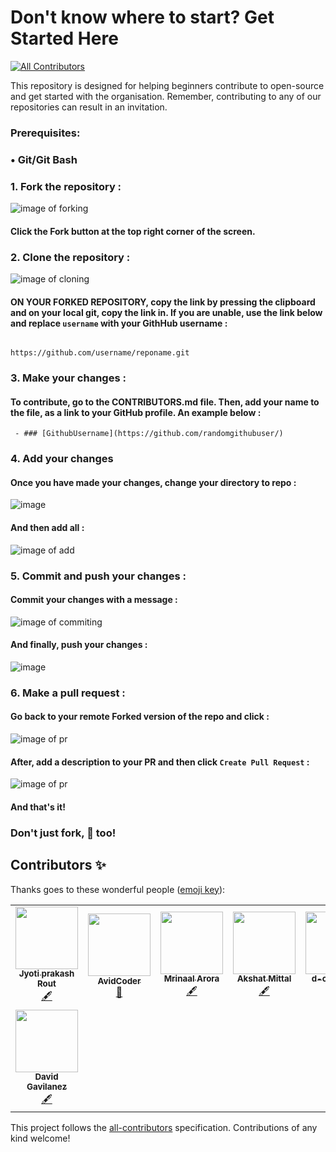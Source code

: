 # Don't know where to start? Get Started Here
<!-- ALL-CONTRIBUTORS-BADGE:START - Do not remove or modify this section -->
[![All Contributors](https://img.shields.io/badge/all_contributors-8-orange.svg?style=flat-square)](#contributors-)
<!-- ALL-CONTRIBUTORS-BADGE:END -->
This repository is designed for helping beginners contribute to open-source and get started with the organisation. Remember, contributing to any of our repositories can result in an invitation.

### Prerequisites:
### • Git/Git Bash

### 1. Fork the repository :

![image of forking](https://user-images.githubusercontent.com/70807684/126146920-35e7b080-cf1d-4e85-80da-9f0640e4224f.png)

#### Click the **Fork** button at the top right corner of the screen.

### 2. Clone the repository :

![image of cloning](https://user-images.githubusercontent.com/70807684/126147491-b96956c9-b88f-4b9a-bd2d-4fdc7bacffc7.png)


#### **ON YOUR FORKED REPOSITORY**, copy the link by pressing the clipboard and on your local git, copy the link in. If you are unable, use the link below and replace `username` with your GithHub username :

                                                   https://github.com/username/reponame.git

### 3. Make your changes :

#### To contribute, go to the CONTRIBUTORS.md file. Then, add your name to the file, as a link to your GitHub profile. An example below : 

` - ### [GithubUsername](https://github.com/randomgithubuser/)`

### 4. Add your changes 

#### Once you have made your changes, change your directory to repo : 

![image](https://user-images.githubusercontent.com/70807684/128705003-66d04d60-4b68-4a8b-9dde-2075aa871516.png)


#### And then add all :

![image of add](https://user-images.githubusercontent.com/70807684/126148907-976f7f76-6b1d-411c-ae2d-c725f8e448ad.png)

### 5. Commit and push your changes : 

#### Commit your changes with a message :

![image of commiting](https://user-images.githubusercontent.com/70807684/126149237-1ebb9db3-f4b6-40d5-bf41-fa35fb33ba03.png)

#### And finally, push your changes :

![image](https://user-images.githubusercontent.com/70807684/126149311-2d4a589e-e454-4346-b9dd-7a6692115896.png)


### 6. Make a pull request :

#### Go back to your remote Forked version of the repo and click : 

![image of pr](https://user-images.githubusercontent.com/70807684/126149695-9e302772-f52a-46a0-a8d4-e08a3e61d006.png)

#### After, add a description to your PR and then click `Create Pull Request` :

![image of pr](https://user-images.githubusercontent.com/70807684/126149967-1c1f4c7e-432d-41d0-9ef6-0f75281743f4.png)

#### And that's it!

### Don't just fork, 🌟 too!


## Contributors ✨

Thanks goes to these wonderful people ([emoji key](https://allcontributors.org/docs/en/emoji-key)):

<!-- ALL-CONTRIBUTORS-LIST:START - Do not remove or modify this section -->
<!-- prettier-ignore-start -->
<!-- markdownlint-disable -->
<table>
  <tr>
    <td align="center"><a href="https://github.com/Jyoti-prakash-rout"><img src="https://avatars.githubusercontent.com/u/85782825?v=4?s=100" width="100px;" alt=""/><br /><sub><b>Jyoti prakash Rout</b></sub></a><br /><a href="#content-Jyoti-prakash-rout" title="Content">🖋</a></td>
    <td align="center"><a href="https://avidcoder101.github.io"><img src="https://avatars.githubusercontent.com/u/70807684?v=4?s=100" width="100px;" alt=""/><br /><sub><b>AvidCoder</b></sub></a><br /><a href="#projectManagement-AvidCoder101" title="Project Management">📆</a></td>
    <td align="center"><a href="https://aroramrinaal.github.io"><img src="https://avatars.githubusercontent.com/u/90490253?v=4?s=100" width="100px;" alt=""/><br /><sub><b>Mrinaal Arora</b></sub></a><br /><a href="#content-aroramrinaal" title="Content">🖋</a></td>
    <td align="center"><a href="https://akshatmittal61.github.io"><img src="https://avatars.githubusercontent.com/u/84612609?v=4?s=100" width="100px;" alt=""/><br /><sub><b>Akshat Mittal</b></sub></a><br /><a href="#content-akshatmittal61" title="Content">🖋</a></td>
    <td align="center"><a href="https://github.com/d-coder111"><img src="https://avatars.githubusercontent.com/u/82580017?v=4?s=100" width="100px;" alt=""/><br /><sub><b>d-coder111</b></sub></a><br /><a href="#content-d-coder111" title="Content">🖋</a></td>
    <td align="center"><a href="https://snehasharma1111.github.io"><img src="https://avatars.githubusercontent.com/u/92130285?v=4?s=100" width="100px;" alt=""/><br /><sub><b>Sneha Sharma</b></sub></a><br /><a href="#content-snehasharma1111" title="Content">🖋</a></td>
    <td align="center"><a href="https://harmonyskull.codes"><img src="https://avatars.githubusercontent.com/u/13292121?v=4?s=100" width="100px;" alt=""/><br /><sub><b>David Gavilanez</b></sub></a><br /><a href="#content-ParadoxElder" title="Content">🖋</a></td>
  </tr>
  <tr>
    <td align="center"><a href="https://harmonyskull.codes"><img src="https://avatars.githubusercontent.com/u/109529692?v=4?s=100" width="100px;" alt=""/><br /><sub><b>David Gavilanez</b></sub></a><br /><a href="#content-HarmonySkull" title="Content">🖋</a></td>
  </tr>
</table>

<!-- markdownlint-restore -->
<!-- prettier-ignore-end -->

<!-- ALL-CONTRIBUTORS-LIST:END -->

This project follows the [all-contributors](https://github.com/all-contributors/all-contributors) specification. Contributions of any kind welcome!
